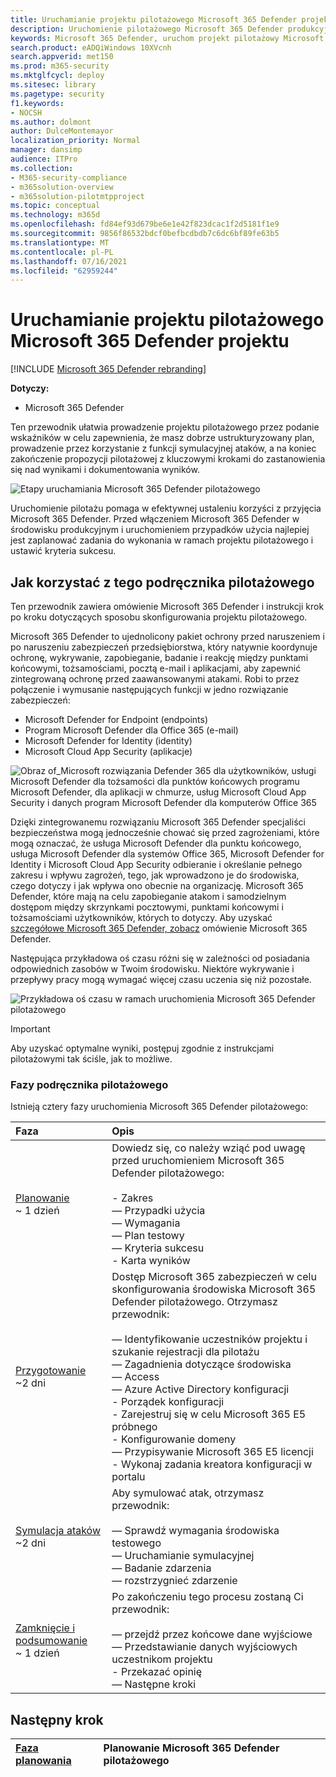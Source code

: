 ```yaml
---
title: Uruchamianie projektu pilotażowego Microsoft 365 Defender projektu
description: Uruchomienie pilotażowego Microsoft 365 Defender produkcyjnego w celu skutecznego określenia korzyści i wdrożenia Microsoft 365 Defender.
keywords: Microsoft 365 Defender, uruchom projekt pilotażowy Microsoft 365 Defender, oceń Microsoft 365 Defender produkcji, Microsoft 365 Defender  projekt pilotażowy, zabezpieczenia cyberzabłędu, zaawansowane zagrożenia trwałe, zabezpieczenia przedsiębiorstwa, urządzenia, urządzenie, tożsamość, użytkownicy, dane, aplikacje, zdarzenia, zautomatyzowane badania i działania naprawcze, szukanie zaawansowane
search.product: eADQiWindows 10XVcnh
search.appverid: met150
ms.prod: m365-security
ms.mktglfcycl: deploy
ms.sitesec: library
ms.pagetype: security
f1.keywords:
- NOCSH
ms.author: dolmont
author: DulceMontemayor
localization_priority: Normal
manager: dansimp
audience: ITPro
ms.collection:
- M365-security-compliance
- m365solution-overview
- m365solution-pilotmtpproject
ms.topic: conceptual
ms.technology: m365d
ms.openlocfilehash: fd84ef93d679be6e1e42f823dcac1f2d5181f1e9
ms.sourcegitcommit: 9856f86532bdcf0befbcdbdb7c6dc6bf89fe63b5
ms.translationtype: MT
ms.contentlocale: pl-PL
ms.lasthandoff: 07/16/2021
ms.locfileid: "62959244"
---
```

# <a name="run-your-pilot-microsoft-365-defender-project"></a>Uruchamianie projektu pilotażowego Microsoft 365 Defender projektu 

[!INCLUDE [Microsoft 365 Defender rebranding](../includes/microsoft-defender.md)]


**Dotyczy:**
- Microsoft 365 Defender


Ten przewodnik ułatwia prowadzenie projektu pilotażowego przez podanie wskaźników w celu zapewnienia, że masz dobrze ustrukturyzowany plan, prowadzenie przez korzystanie z funkcji symulacyjnej ataków, a na koniec zakończenie propozycji pilotażowej z kluczowymi krokami do zastanowienia się nad wynikami i dokumentowania wyników.

![Etapy uruchamiania Microsoft 365 Defender pilotażowego](../../media/pilotphases.png)


Uruchomienie pilotażu pomaga w efektywnej ustaleniu korzyści z przyjęcia Microsoft 365 Defender. Przed włączeniem Microsoft 365 Defender w środowisku produkcyjnym i uruchomieniem przypadków użycia najlepiej jest zaplanować zadania do wykonania w ramach projektu pilotażowego i ustawić kryteria sukcesu. 


## <a name="how-to-use-this-pilot-playbook"></a>Jak korzystać z tego podręcznika pilotażowego

Ten przewodnik zawiera omówienie Microsoft 365 Defender i instrukcji krok po kroku dotyczących sposobu skonfigurowania projektu pilotażowego. 

Microsoft 365 Defender to ujednolicony pakiet ochrony przed naruszeniem i po naruszeniu zabezpieczeń przedsiębiorstwa, który natywnie koordynuje ochronę, wykrywanie, zapobieganie, badanie i reakcję między punktami końcowymi, tożsamościami, pocztą e-mail i aplikacjami, aby zapewnić zintegrowaną ochronę przed zaawansowanymi atakami. Robi to przez połączenie i wymusanie następujących funkcji w jedno rozwiązanie zabezpieczeń:

- Microsoft Defender for Endpoint (endpoints)
- Program Microsoft Defender dla Office 365 (e-mail)
- Microsoft Defender for Identity (identity)
- Microsoft Cloud App Security (aplikacje)

![Obraz of_Microsoft rozwiązania Defender 365 dla użytkowników, usługi Microsoft Defender dla tożsamości dla punktów końcowych programu Microsoft Defender, dla aplikacji w chmurze, usług Microsoft Cloud App Security i danych program Microsoft Defender dla komputerów Office 365](../../media/mtp/m365pillars.png)

Dzięki zintegrowanemu rozwiązaniu Microsoft 365 Defender specjaliści bezpieczeństwa mogą jednocześnie chować się przed zagrożeniami, które mogą oznaczać, że usługa Microsoft Defender dla punktu końcowego, usługa Microsoft Defender dla systemów Office 365, Microsoft Defender for Identity i Microsoft Cloud App Security  odbieranie i określanie pełnego zakresu i wpływu zagrożeń, tego, jak wprowadzono je do środowiska, czego dotyczy i jak wpływa ono obecnie na organizację. Microsoft 365 Defender, które mają na celu zapobieganie atakom i samodzielnym dostępom między skrzynkami pocztowymi, punktami końcowymi i tożsamościami użytkowników, których to dotyczy. Aby uzyskać [szczegółowe Microsoft 365 Defender, zobacz](microsoft-365-defender.md) omówienie Microsoft 365 Defender.

Następująca przykładowa oś czasu różni się w zależności od posiadania odpowiednich zasobów w Twoim środowisku. Niektóre wykrywanie i przepływy pracy mogą wymagać więcej czasu uczenia się niż pozostałe.

![Przykładowa oś czasu w ramach uruchomienia Microsoft 365 Defender pilotażowego](../../media/phase-diagrams/pilot-phases.png)

> [!IMPORTANT]
> Aby uzyskać optymalne wyniki, postępuj zgodnie z instrukcjami pilotażowymi tak ściśle, jak to możliwe.

### <a name="pilot-playbook-phases"></a>Fazy podręcznika pilotażowego

Istnieją cztery fazy uruchomienia Microsoft 365 Defender pilotażowego:

|Faza | Opis |
|:-------|:-----|
| [Planowanie](m365d-pilot-plan.md)<br> ~ 1 dzień| Dowiedz się, co należy wziąć pod uwagę przed uruchomieniem Microsoft 365 Defender pilotażowego: <br><br>- Zakres <br> — Przypadki użycia <br>— Wymagania <br>— Plan testowy <br> — Kryteria sukcesu <br> - Karta wyników 
| [Przygotowanie](m365d-evaluation.md) <br>~2 dni|  Dostęp Microsoft 365 zabezpieczeń w celu skonfigurowania środowiska Microsoft 365 Defender pilotażowego. Otrzymasz przewodnik:<br><br>— Identyfikowanie uczestników projektu i szukanie rejestracji dla pilotażu <br> — Zagadnienia dotyczące środowiska <br>— Access <br>— Azure Active Directory konfiguracji <br> - Porządek konfiguracji <br> - Zarejestruj się w celu Microsoft 365 E5 próbnego <br> - Konfigurowanie domeny <br>— Przypisywanie Microsoft 365 E5 licencji <br> - Wykonaj zadania kreatora konfiguracji w portalu|
| [Symulacja ataków](m365d-pilot-simulate.md) <br>~2 dni| Aby symulować atak, otrzymasz  przewodnik:<br><br>— Sprawdź wymagania środowiska testowego <br>— Uruchamianie symulacyjnej <br>— Badanie zdarzenia <br>— rozstrzygnieć zdarzenie 
| [Zamknięcie i podsumowanie](m365d-pilot-close.md) <br>~ 1 dzień| Po zakończeniu tego procesu zostaną Ci przewodnik:<br><br>— przejdź przez końcowe dane wyjściowe<br>— Przedstawianie danych wyjściowych uczestnikom projektu <br>- Przekazać opinię <br>— Następne kroki 

## <a name="next-step"></a>Następny krok

|[Faza planowania](m365d-pilot-plan.md) | Planowanie Microsoft 365 Defender pilotażowego 
|:-------|:-----|
